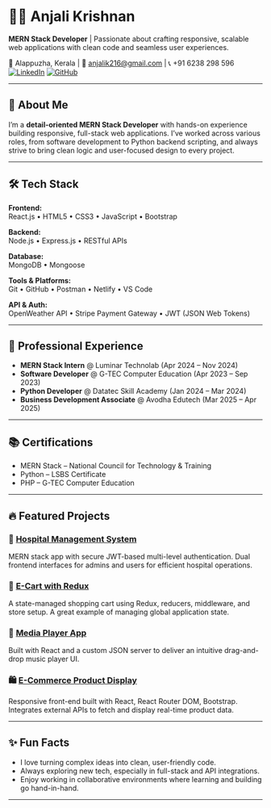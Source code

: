 # 👩‍💻 Anjali Krishnan

**MERN Stack Developer** | Passionate about crafting responsive, scalable web applications with clean code and seamless user experiences.

📍 Alappuzha, Kerala | 📧 anjalik216@gmail.com | 📞 +91 6238 298 596  
[![LinkedIn](https://img.shields.io/badge/LinkedIn-anjali--krishnan--345300210-blue?logo=linkedin)](https://linkedin.com/in/anjali-krishnan-345300210)
[![GitHub](https://img.shields.io/badge/GitHub-anjali216-black?logo=github)](https://github.com/anjali216)

---

## 🚀 About Me

I’m a **detail-oriented MERN Stack Developer** with hands-on experience building responsive, full-stack web applications. I’ve worked across various roles, from software development to Python backend scripting, and always strive to bring clean logic and user-focused design to every project.

---

## 🛠️ Tech Stack

**Frontend:**  
React.js • HTML5 • CSS3 • JavaScript • Bootstrap  

**Backend:**  
Node.js • Express.js • RESTful APIs  

**Database:**  
MongoDB • Mongoose  

**Tools & Platforms:**  
Git • GitHub • Postman • Netlify • VS Code  

**API & Auth:**  
OpenWeather API • Stripe Payment Gateway • JWT (JSON Web Tokens)

---

## 💼 Professional Experience

- **MERN Stack Intern** @ Luminar Technolab (Apr 2024 – Nov 2024)  
- **Software Developer** @ G-TEC Computer Education (Apr 2023 – Sep 2023)  
- **Python Developer** @ Datatec Skill Academy (Jan 2024 – Mar 2024)  
- **Business Development Associate** @ Avodha Edutech (Mar 2025 – Apr 2025)

---

## 📚 Certifications

- MERN Stack – National Council for Technology & Training  
- Python – LSBS Certificate  
- PHP – G-TEC Computer Education  

---

## 🔥 Featured Projects

### 🏥 [Hospital Management System](https://github.com/anjali216)  
MERN stack app with secure JWT-based multi-level authentication. Dual frontend interfaces for admins and users for efficient hospital operations.

### 🛒 [E-Cart with Redux](https://github.com/anjali216)  
A state-managed shopping cart using Redux, reducers, middleware, and store setup. A great example of managing global application state.

### 🎵 [Media Player App](https://github.com/anjali216)  
Built with React and a custom JSON server to deliver an intuitive drag-and-drop music player UI.

### 🛍️ [E-Commerce Product Display](https://github.com/anjali216)  
Responsive front-end built with React, React Router DOM, Bootstrap. Integrates external APIs to fetch and display real-time product data.

---

## ✨ Fun Facts

- I love turning complex ideas into clean, user-friendly code.  
- Always exploring new tech, especially in full-stack and API integrations.  
- Enjoy working in collaborative environments where learning and building go hand-in-hand.

---


